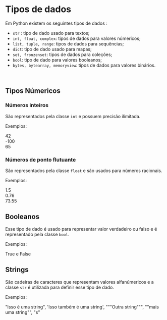# Tipos de dados

Em Python existem os seguintes tipos de dados :

* `str` : tipo de dado usado para textos;
* `int, float, complex`: tipos de dados para valores númericos;
* `list, tuple, range`: tipos de dados para sequências;
* `dict`: tipo de dado usado para mapas;
* `set, fronzenset`: tipos de dados para coleções;
* `bool`: tipo de dado para valores booleanos;
* `bytes, bytearray, memoryview`: tipos de dados para valores binários.

<br>

## Tipos Númericos

### Números inteiros

São representados pela classe `int` e possuem precisão ilimitada.

Exemplos:

42 <br>
-100 <br>
65 <br>

### Números de ponto flutuante

São representados pela classe `float` e são usados para números racionais. 

Exemplos:

1.5 <br>
0.76 <br>
73.55 <br>

## Booleanos

Esse tipo de dado é usado para representar valor verdadeiro ou falso e é representado pela classe `bool`.

Exemplos:

True e False

## Strings

São cadeiras de caracteres que representam valores alfanúmericos e a classe `str` é utilizada para definir esse tipo de dado.

Exemplos:

"Isso é uma string", 'Isso também é uma string', """Outra string""", ""mais uma string"", "s" 

